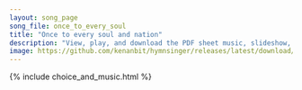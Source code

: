 ```yaml
---
layout: song_page
song_file: once_to_every_soul
title: "Once to every soul and nation"
description: "View, play, and download the PDF sheet music, slideshow, and audio. Lyrics: Once to ev’ry soul and nation comes the moment to decide, in the strife of truth with falsehood, for the good or evil side;  Then to side with truth i... english secular 4part chords"
image: https://github.com/kenanbit/hymnsinger/releases/latest/download/once_to_every_soul-trad.png
---
```


{% include choice_and_music.html %}